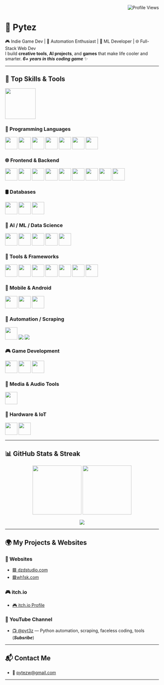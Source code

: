 <!-- Profile View Counter -->
<p align="right">
  <img src="https://komarev.com/ghpvc/?username=Pytez&label=Profile%20views&color=0e75b6&style=flat" alt="Profile Views">
</p>

# 👋 Pytez

🎮 Indie Game Dev | 🤖 Automation Enthusiast | 🧠 ML Developer | 🌐 Full-Stack Web Dev  
I build **creative tools**, **AI projects**, and **games** that make life cooler and smarter.
***6+ years in this coding game*** ✨

---

## 🚀 Top Skills & Tools
<img src="https://api.accredible.com/v1/frontend/credential_website_embed_image/badge/79243562" height="100"/>

### 🧠 Programming Languages
<p align="left">
  <img src="https://cdn.jsdelivr.net/gh/devicons/devicon/icons/python/python-original.svg" width="40" />
  <img src="https://cdn.jsdelivr.net/gh/devicons/devicon/icons/javascript/javascript-original.svg" width="40" />
  <img src="https://cdn.jsdelivr.net/gh/devicons/devicon/icons/typescript/typescript-original.svg" width="40" />
  <img src="https://cdn.jsdelivr.net/gh/devicons/devicon/icons/csharp/csharp-original.svg" width="40" />
  <img src="https://cdn.jsdelivr.net/gh/devicons/devicon/icons/lua/lua-original.svg" width="40" />
  <img src="https://cdn.jsdelivr.net/gh/devicons/devicon/icons/php/php-original.svg" width="40" />
  <img src="https://cdn.jsdelivr.net/gh/devicons/devicon/icons/bash/bash-original.svg" width="40" />
</p>

### 🌐 Frontend & Backend
<p align="left">
  <img src="https://cdn.jsdelivr.net/gh/devicons/devicon/icons/react/react-original.svg" width="40"/>
  <img src="https://cdn.jsdelivr.net/gh/devicons/devicon/icons/nextjs/nextjs-original.svg" width="40"/>
  <img src="https://cdn.jsdelivr.net/gh/devicons/devicon/icons/html5/html5-original.svg" width="40"/>
  <img src="https://cdn.jsdelivr.net/gh/devicons/devicon/icons/css3/css3-original.svg" width="40"/>
  <img src="https://cdn.jsdelivr.net/gh/devicons/devicon/icons/bootstrap/bootstrap-original.svg" width="40"/>
  <img src="https://cdn.jsdelivr.net/gh/devicons/devicon/icons/express/express-original.svg" width="40"/>
  <img src="https://cdn.jsdelivr.net/gh/devicons/devicon/icons/nodejs/nodejs-original.svg" width="40"/>
  <img src="https://cdn.jsdelivr.net/gh/devicons/devicon/icons/firebase/firebase-plain.svg" width="40"/>
  <img src="https://cdn.jsdelivr.net/gh/devicons/devicon/icons/wordpress/wordpress-original.svg" width="40"/>
</p>

### 🛢️ Databases
<p align="left">
  <img src="https://cdn.jsdelivr.net/gh/devicons/devicon/icons/mysql/mysql-original.svg" width="40"/>
  <img src="https://cdn.jsdelivr.net/gh/devicons/devicon/icons/sqlite/sqlite-original.svg" width="40"/>
  <img src="https://cdn.jsdelivr.net/gh/devicons/devicon/icons/mongodb/mongodb-original.svg" width="40"/>
</p>

### 🔬 AI / ML / Data Science
<p align="left">
  <img src="https://cdn.jsdelivr.net/gh/devicons/devicon/icons/pytorch/pytorch-original.svg" width="40"/>
  <img src="https://cdn.jsdelivr.net/gh/devicons/devicon/icons/opencv/opencv-original.svg" width="40"/>
  <img src="https://cdn.jsdelivr.net/gh/devicons/devicon/icons/tensorflow/tensorflow-original.svg" width="40"/>
  <img src="https://cdn.jsdelivr.net/gh/devicons/devicon/icons/pandas/pandas-original.svg" width="40"/>
  <img src="https://huggingface.co/front/assets/huggingface_logo-noborder.svg" width="40" />
</p>

### 🔧 Tools & Frameworks
<p align="left">
  <img src="https://cdn.jsdelivr.net/gh/devicons/devicon/icons/docker/docker-original.svg" width="40"/>
  <img src="https://cdn.jsdelivr.net/gh/devicons/devicon/icons/git/git-original.svg" width="40"/>
  <img src="https://cdn.jsdelivr.net/gh/devicons/devicon/icons/linux/linux-original.svg" width="40"/>
  <img src="https://cdn.jsdelivr.net/gh/devicons/devicon/icons/flask/flask-original.svg" width="40"/>
  <img src="https://cdn.jsdelivr.net/gh/devicons/devicon/icons/django/django-plain.svg" width="40"/>
  <img src="https://cdn.jsdelivr.net/gh/devicons/devicon/icons/figma/figma-original.svg" width="40"/>
  <img src="https://cdn.jsdelivr.net/gh/devicons/devicon/icons/postman/postman-original.svg" width="40"/>
</p>

### 📱 Mobile & Android
<p align="left">
  <img src="https://cdn.jsdelivr.net/gh/devicons/devicon/icons/android/android-original.svg" width="40"/>
  <img src="https://cdn.jsdelivr.net/gh/devicons/devicon/icons/kotlin/kotlin-original.svg" width="40"/>
  <img src="https://cdn.jsdelivr.net/gh/devicons/devicon/icons/androidstudio/androidstudio-original.svg" width="40"/>
</p>

### 🧪 Automation / Scraping
<p align="left">
  <img src="https://cdn.jsdelivr.net/gh/devicons/devicon/icons/selenium/selenium-original.svg" width="40"/>
  <img src="https://img.shields.io/badge/-Playwright-2D2E83?logo=microsoft&logoColor=white&style=flat" />
  <img src="https://img.shields.io/badge/-DrissionPage-000000?style=flat" />
</p>

### 🎮 Game Development
<p align="left">
  <img src="https://cdn.jsdelivr.net/gh/devicons/devicon/icons/unity/unity-original.svg" width="40"/>
  <img src="https://cdn.jsdelivr.net/gh/devicons/devicon/icons/godot/godot-original.svg" width="40"/>
  <img src="https://cdn.jsdelivr.net/gh/devicons/devicon/icons/blender/blender-original.svg" width="40"/>
</p>

### 🎨 Media & Audio Tools
<p align="left">
  <img src="https://cdn.jsdelivr.net/gh/devicons/devicon/icons/photoshop/photoshop-plain.svg" width="40"/>
</p>

### 🧪 Hardware & IoT
<p align="left">
  <img src="https://cdn.jsdelivr.net/gh/devicons/devicon/icons/arduino/arduino-original.svg" width="40"/>
  <img src="https://upload.wikimedia.org/wikipedia/en/thumb/c/cb/Raspberry_Pi_Logo.svg/512px-Raspberry_Pi_Logo.svg.png" height="40"/>
</p>

---

## 📊 GitHub Stats & Streak

<p align="center">
  <img src="https://github-readme-stats.vercel.app/api?username=Pytez&show_icons=true&theme=tokyonight&hide=contribs,prs" height="160"/>
  <img src="https://github-readme-stats.vercel.app/api/top-langs/?username=Pytez&layout=compact&theme=tokyonight" height="160"/>
</p>

<p align="center">
  <img src="https://streak-stats.demolab.com/?user=Pytez&theme=tokyonight&hide_border=true" />
</p>

---

## 🌍 My Projects & Websites

### 📌 Websites  
- [🟪 dzdstudio.com](https://www.dzdstudio.com)  
- [🟩wh1sk.com](https://www.wh1sk.com)

### 🎮 itch.io  
- [🎮 itch.io Profile](https://pytez.itch.io/)

### 🎥 YouTube Channel  
- [📺 @pyt3z](https://www.youtube.com/@pyt3z) — Python automation, scraping, faceless coding, tools (***Subsribe***)

---

## 📬 Contact Me

- 📧 pytezw@gmail.com  

---

